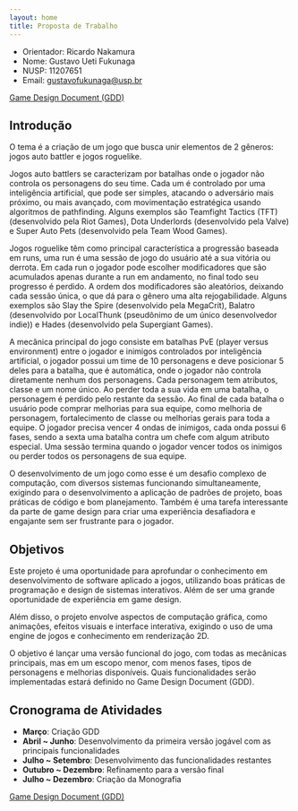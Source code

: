 ```yaml
---
layout: home
title: Proposta de Trabalho
---
```


- Orientador: Ricardo Nakamura
- Nome: Gustavo Ueti Fukunaga
- NUSP: 11207651
- Email: gustavofukunaga@usp.br

[Game Design Document (GDD)](/gdd)

## Introdução

O tema é a criação de um jogo que busca unir elementos de 2 gêneros: jogos auto battler e jogos roguelike. 

Jogos auto battlers se caracterizam por batalhas onde o jogador não controla os personagens do seu time. Cada um é controlado por uma inteligência artificial, que pode ser simples, atacando o adversário mais próximo, ou mais avançado, com movimentação estratégica usando algoritmos de pathfinding. Alguns exemplos são Teamfight Tactics (TFT) (desenvolvido pela Riot Games), Dota Underlords (desenvolvido pela Valve) e Super Auto Pets (desenvolvido pela Team Wood Games).

Jogos roguelike têm como principal característica a progressão baseada em runs, uma run é uma sessão de jogo do usuário até a sua vitória ou derrota. Em cada run o jogador pode escolher modificadores que são acumulados apenas durante a run em andamento, no final todo seu progresso é perdido. A ordem dos modificadores são aleatórios, deixando cada sessão única, o que dá para o gênero uma alta rejogabilidade. Alguns exemplos são Slay the Spire (desenvolvido pela MegaCrit), Balatro (desenvolvido por LocalThunk (pseudônimo de um único desenvolvedor indie)) e Hades (desenvolvido pela Supergiant Games).

A mecânica principal do jogo consiste em batalhas PvE (player versus environment) entre o jogador e inimigos controlados por inteligência artificial, o jogador possui um time de 10 personagens e deve posicionar 5 deles para a batalha, que é automática, onde o jogador não controla diretamente nenhum dos personagens. Cada personagem tem atributos, classe e um nome único. Ao perder toda a sua vida em uma batalha, o personagem é perdido pelo restante da sessão. Ao final de cada batalha o usuário pode comprar melhorias para sua equipe, como melhoria de personagem, fortalecimento de classe ou melhorias gerais para toda a equipe. O jogador precisa vencer 4 ondas de inimigos, cada onda possui 6 fases, sendo a sexta uma batalha contra um chefe com algum atributo especial. Uma sessão termina quando o jogador vencer todos os inimigos ou perder todos os personagens de sua equipe.

O desenvolvimento de um jogo como esse é um desafio complexo de computação, com diversos sistemas funcionando simultaneamente, exigindo para o desenvolvimento a aplicação de padrões de projeto, boas práticas de código e bom planejamento. Também é uma tarefa interessante da parte de game design para criar uma experiência desafiadora e engajante sem ser frustrante para o jogador.

## Objetivos

Este projeto é uma oportunidade para aprofundar o conhecimento em desenvolvimento de software aplicado a jogos, utilizando boas práticas de programação e design de sistemas interativos. Além de ser uma grande oportunidade de experiência em game design.

Além disso, o projeto envolve aspectos de computação gráfica, como animações, efeitos visuais e interface interativa, exigindo o uso de uma engine de jogos e conhecimento em renderização 2D.

O objetivo é lançar uma versão funcional do jogo, com todas as mecânicas principais, mas em um escopo menor, com menos fases, tipos de personagens e melhorias disponíveis. Quais funcionalidades serão implementadas estará definido no Game Design Document (GDD).

## Cronograma de Atividades

- **Março**: Criação GDD
- **Abril ~ Junho**: Desenvolvimento da primeira versão jogável com as principais funcionalidades
- **Julho ~ Setembro**: Desenvolvimento das funcionalidades restantes
- **Outubro ~ Dezembro**: Refinamento para a versão final
- **Julho ~ Dezembro**: Criação da Monografia

[Game Design Document (GDD)](/gdd)